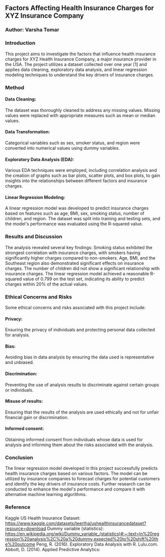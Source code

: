 ## Factors Affecting Health Insurance Charges for XYZ Insurance Company
### Author: Varsha Tomar

### Introduction
This project aims to investigate the factors that influence health insurance charges for XYZ Health Insurance Company, a major insurance provider in the USA. The project utilizes a dataset collected over one year [1] and applies data cleaning, exploratory data analysis, and linear regression modeling techniques to understand the key drivers of insurance charges.

### Method
#### Data Cleaning: 
The dataset was thoroughly cleaned to address any missing values. Missing values were replaced with appropriate measures such as mean or median values.
#### Data Transformation: 
Categorical variables such as sex, smoker status, and region were converted into numerical values using dummy variables.
#### Exploratory Data Analysis (EDA): 
Various EDA techniques were employed, including correlation analysis and the creation of graphs such as bar plots, scatter plots, and box plots, to gain insights into the relationships between different factors and insurance charges.
#### Linear Regression Modeling: 
A linear regression model was developed to predict insurance charges based on features such as age, BMI, sex, smoking status, number of children, and region. The dataset was split into training and testing sets, and the model's performance was evaluated using the R-squared value.

### Results and Discussion
The analysis revealed several key findings:
Smoking status exhibited the strongest correlation with insurance charges, with smokers having significantly higher charges compared to non-smokers.
Age, BMI, and the Southeast region also demonstrated significant effects on insurance charges.
The number of children did not show a significant relationship with insurance charges.
The linear regression model achieved a reasonable R-squared value of 0.799 on the test set, indicating its ability to predict charges within 20% of the actual values.

### Ethical Concerns and Risks
Some ethical concerns and risks associated with this project include:
#### Privacy: 
Ensuring the privacy of individuals and protecting personal data collected for analysis.
#### Bias: 
Avoiding bias in data analysis by ensuring the data used is representative and unbiased.
#### Discrimination: 
Preventing the use of analysis results to discriminate against certain groups or individuals.
#### Misuse of results: 
Ensuring that the results of the analysis are used ethically and not for unfair financial gain or discrimination.
#### Informed consent: 
Obtaining informed consent from individuals whose data is used for analysis and informing them about the risks associated with the analysis.

### Conclusion
The linear regression model developed in this project successfully predicts health insurance charges based on various factors. The model can be utilized by insurance companies to forecast charges for potential customers and identify the key drivers of insurance costs. Further research can be conducted to enhance the model's performance and compare it with alternative machine learning algorithms.

### Reference
Kaggle US Health Insurance Dataset: https://www.kaggle.com/datasets/teertha/ushealthinsurancedataset?resource=download
Dummy variable (statistics): https://en.wikipedia.org/wiki/Dummy_variable_(statistics)#:~:text=In%20regression%20analysis%2C%20a%20dummy,expected%20to%20shift%20the%20outcome
Peng, R. (2016). Exploratory Data Analysis with R. Lulu.com.
Abbott, D. (2014). Applied Predictive Analytics:


